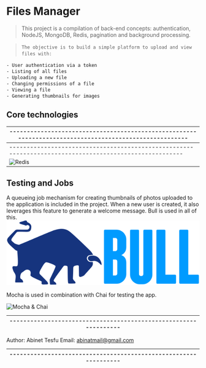 # Files Manager

> This project is a compilation of back-end concepts: authentication, NodeJS, MongoDB, Redis, pagination and background processing.

  > ` The objective is to build a simple platform to upload and view files with: `

    - User authentication via a token
    - Listing of all files
    - Uploading a new file
    - Changing permissions of a file
    - Viewing a file
    - Generating thumbnails for images

## Core technologies


| ------------------------------------------------------------------------------------------------------- | 
| ------------------------------------------------------------------------------------------------------- |
| ------------------------------------------------------------------------------------------------------- |
| ![Redis](https://upload.wikimedia.org/wikipedia/en/thumb/6/6b/Redis_Logo.svg/1000px-Redis_Logo.svg.png) | ![MongoDB](https://webassets.mongodb.com/_com_assets/cms/mongodb_logo1-76twgcu2dm.png) | ![NodeJS](https://d2eip9sf3oo6c2.cloudfront.net/tags/images/000/000/256/full/nodejslogo.png) |

## Testing and Jobs

A queueing job mechanism for creating thumbnails of photos uploaded to the application is included in the project. When a new user is created, it also leverages this feature to generate a welcome message. Bull is used in all of this. 
![Bull & NodeJS](https://raw.githubusercontent.com/OptimalBits/bull/master/support/logo%402x.png)

Mocha is used in combination with Chai for testing the app.

![Mocha & Chai](https://miro.medium.com/max/499/0*WpXBkrfgR2g9dw2T.png)

|----------------------------------------------------------------|
|----------------------------------------------------------------|

Author: Abinet Tesfu
Email: abinatmail@gmail.com

|----------------------------------------------------------------|
|----------------------------------------------------------------|